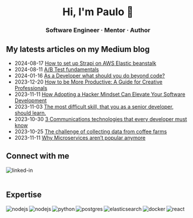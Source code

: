 <h1 align="center">Hi, I'm Paulo 👋</h1>

<h3 align="center">Software Engineer · Mentor · Author</h3>

## My latests articles on my Medium blog
* 2024-08-17 [How to set up Strapi on AWS Elastic beanstalk](https://medium.com/@paulo16061/how-to-set-up-strapi-on-aws-elastic-beanstalk-e9b9fa0520b7)
* 2024-08-11 [A/B Test fundamentals](https://medium.com/@paulo16061/a-b-test-fundamentals-6c4a820181e8)
* 2024-01-16 [As a Developer what should you do beyond code?](https://medium.com/@paulo16061/as-a-developer-what-should-you-do-beyond-code-93a43026b6ab)
* 2023-12-20 [How to be More Productive: A Guide for Creative Professionals](https://medium.com/@paulo16061/how-to-be-more-productive-a-guide-for-creative-professionals-feb3b2fb4e11)
* 2023-11-11 [How Adopting a Hacker Mindset Can Elevate Your Software Development](https://medium.com/@paulo16061/how-adopting-a-hacker-mindset-can-elevate-your-software-development-783dfd56166e)
* 2023-11-03 [The most difficult skill, that you as a senior developer, should learn.](https://medium.com/@paulo16061/the-most-difficult-skill-that-you-as-a-senior-developer-should-learn-08d3caf5e1ec)
* 2023-10-30 [3 Communications technologies that every developer must know](https://medium.com/@paulo16061/3-communications-technologies-that-every-developer-must-know-835447f86b8b)
* 2023-10-25 [The challenge of collecting data from coffee farms](https://medium.com/@paulo16061/the-challenge-of-collecting-data-from-coffee-farms-95700cc1b337)
* 2023-11-11 [Why Microservices aren’t popular anymore](https://medium.com/@paulo16061/why-microservices-arent-popular-anymore-0cd4193fe10b)

## Connect with me
[<img align="left" alt="linked-in" src="https://img.shields.io/badge/linkedin-%230077B5.svg?&style=for-the-badge&logo=linkedin&logoColor=white" />](https://www.linkedin.com/in/paulo-cardoso-54115497/)
<br>
<br>

## Expertise
<img align="left" alt="nodejs" src="https://img.shields.io/badge/node.js%20-%2343853D.svg?&style=for-the-badge&logo=node.js&logoColor=white" />
<img align="left" alt="nodejs" src="https://img.shields.io/badge/PHP-777BB4?style=for-the-badge&logo=php&logoColor=white" />
<img align="left" alt="python" src="https://img.shields.io/badge/Python-FFD43B?style=for-the-badge&logo=python&logoColor=darkgreen" />
<img align="left" alt="postgres" src="https://img.shields.io/badge/PostgreSQL-316192?style=for-the-badge&logo=postgresql&logoColor=white" />
<img align="left" alt="elasticsearch" src="https://img.shields.io/badge/Elastic_Search-005571?style=for-the-badge&logo=elasticsearch&logoColor=white" />
<img align="left" alt="docker" src="https://img.shields.io/badge/Docker-2CA5E0?style=for-the-badge&logo=docker&logoColor=white" />
<img align="left" alt="react" src="https://img.shields.io/badge/react%20-%2320232a.svg?&style=for-the-badge&logo=react&logoColor=%2361DAFB" />
<br>
<br>

